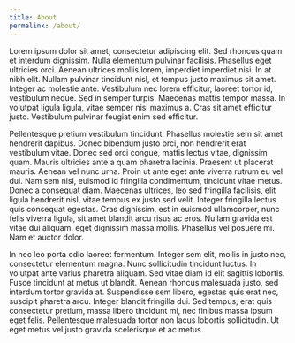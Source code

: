 ```yaml
---
title: About
permalink: /about/
---
```


Lorem ipsum dolor sit amet, consectetur adipiscing elit. Sed rhoncus quam et interdum dignissim. Nulla elementum pulvinar facilisis. Phasellus eget ultricies orci. Aenean ultrices mollis lorem, imperdiet imperdiet nisi. In at nibh elit. Nullam pulvinar tincidunt nisl, et tempus justo maximus sit amet. Integer ac molestie ante. Vestibulum nec lorem efficitur, laoreet tortor id, vestibulum neque. Sed in semper turpis. Maecenas mattis tempor massa. In volutpat ligula ligula, vitae semper nisi maximus a. Cras sit amet efficitur justo. Vestibulum pulvinar feugiat enim sed efficitur.

Pellentesque pretium vestibulum tincidunt. Phasellus molestie sem sit amet hendrerit dapibus. Donec bibendum justo orci, non hendrerit erat vestibulum vitae. Donec sed orci congue, mattis lectus vitae, dignissim quam. Mauris ultricies ante a quam pharetra lacinia. Praesent ut placerat mauris. Aenean vel nunc urna. Proin ut ante eget ante viverra rutrum eu vel dui. Nam sem nisi, euismod id fringilla condimentum, tincidunt vitae metus. Donec a consequat diam. Maecenas ultrices, leo sed fringilla facilisis, elit ligula hendrerit nisl, vitae tempus ex justo sed velit. Integer fringilla lectus quis consequat egestas. Cras dignissim, est in euismod ullamcorper, nunc felis viverra ligula, sit amet blandit arcu risus ac eros. Nullam gravida est vitae dui aliquam, eget dignissim massa mollis. Phasellus vel posuere mi. Nam et auctor dolor.

In nec leo porta odio laoreet fermentum. Integer sem elit, mollis in justo nec, consectetur elementum magna. Nunc sollicitudin tincidunt luctus. In volutpat ante varius pharetra aliquam. Sed vitae diam id elit sagittis lobortis. Fusce tincidunt at metus ut blandit. Aenean rhoncus malesuada justo, sed interdum tortor gravida at. Suspendisse sem libero, egestas quis erat nec, suscipit pharetra arcu. Integer blandit fringilla dui. Sed tempus, erat quis consectetur pretium, massa libero tincidunt mi, nec finibus massa ipsum eget felis. Pellentesque malesuada tortor non lacus lobortis sollicitudin. Ut eget metus vel justo gravida scelerisque et ac metus.
